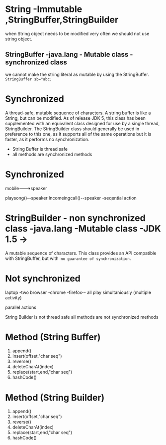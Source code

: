 # String -Immutable ,StringBuffer,StringBuilder
when String object needs to be modified very often we should not use string object.

## StringBuffer -java.lang - Mutable class -synchronized class
we cannot make the string literal as mutable by using the StringBuffer.
`StringBuffer sb="abc;`

# Synchronized 
A thread-safe, mutable sequence of characters. A string buffer is like a String, but can be modified.
As of release JDK 5, this class has been supplemented with an equivalent class designed for use by a single thread, StringBuilder. The StringBuilder class should generally be used in preference to this one, as it supports all of the same operations but it is faster, as it performs no synchronization.

* String Buffer is thread safe
* all methods are synchronized methods


# Synchronized
mobile--->speaker 

playsong()--speaker 
Incomeingcall()--speaker 
-seqential action



# StringBuilder - non synchronized class -java.lang -Mutable class -JDK 1.5 ->
A mutable sequence of characters. This class provides an API compatible with StringBuffer, but with` no guarantee of synchronization`. 
# Not synchronized
laptop -two browser -chrome -firefox-- all play simultaniously
(multiple activity)

parallel actions

String Builder is not thread safe
all methods are not  synchronized methods


# Method (String Buffer)
1) append()
2) insert(offset,"char seq")
3) reverse()
4) deleteCharAt(index)
5) replace(start,end,"char seq")
6) hashCode()

# Method (String Builder)
1) append()
2) insert(offset,"char seq")
3) reverse()
4) deleteCharAt(index)
5) replace(start,end,"char seq")
6) hashCode()
